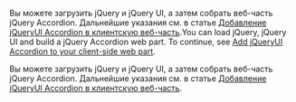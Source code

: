 <span data-ttu-id="be697-p109">Вы можете загрузить jQuery и jQuery UI, а затем собрать веб-часть jQuery Accordion. Дальнейшие указания см. в статье [Добавление jQueryUI Accordion в клиентскую веб-часть](./add-jqueryui-accordion-to-web-part).</span><span class="sxs-lookup"><span data-stu-id="be697-p109">You can load jQuery, jQuery UI and build a jQuery Accordion web part. To continue, see [Add jQueryUI Accordion to your client-side web part](./add-jqueryui-accordion-to-web-part).</span></span>

Вы можете загрузить jQuery и jQuery UI, а затем собрать веб-часть jQuery Accordion. Дальнейшие указания см. в статье [Добавление jQueryUI Accordion в клиентскую веб-часть](./add-jqueryui-accordion-to-web-part).
